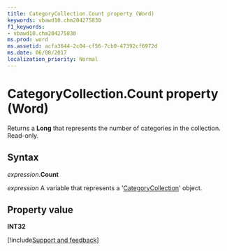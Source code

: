 ```yaml
---
title: CategoryCollection.Count property (Word)
keywords: vbawd10.chm204275830
f1_keywords:
- vbawd10.chm204275830
ms.prod: word
ms.assetid: acfa3644-2c04-cf56-7cb0-47392cf6972d
ms.date: 06/08/2017
localization_priority: Normal
---
```



# CategoryCollection.Count property (Word)

Returns a  **Long** that represents the number of categories in the collection. Read-only.


## Syntax

_expression_.**Count**

_expression_ A variable that represents a '[CategoryCollection](Word.categorycollection.md)' object.


## Property value

 **INT32**


[!include[Support and feedback](~/includes/feedback-boilerplate.md)]